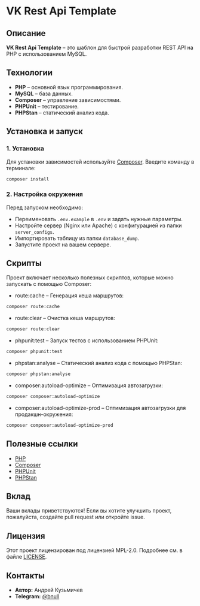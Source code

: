 # VK Rest Api Template

## Описание

**VK Rest Api Template** – это шаблон для быстрой разработки REST API на PHP с использованием MySQL.

## Технологии

- **PHP** – основной язык программирования.
- **MySQL** – база данных.
- **Composer** – управление зависимостями.
- **PHPUnit** – тестирование.
- **PHPStan** – статический анализ кода.

## Установка и запуск

### 1. Установка

Для установки зависимостей используйте [Composer](https://getcomposer.org/). Введите команду в терминале:

```bash
composer install
```

### 2. Настройка окружения

Перед запуском необходимо:

- Переименовать `.env.example` в `.env` и задать нужные параметры.
- Настройте сервер (Nginx или Apache) с конфигурацией из папки `server_configs`.
- Импортировать таблицу из папки `database_dump`.
- Запустите проект на вашем сервере.

## Скрипты

Проект включает несколько полезных скриптов, которые можно запускать с помощью Composer:
- route:cache – Генерация кеша маршрутов:
```bash
composer route:cache
```
- route:clear – Очистка кеша маршрутов:
```bash
composer route:clear
```
- phpunit:test – Запуск тестов с использованием PHPUnit:
```bash
composer phpunit:test
```
- phpstan:analyse – Статический анализ кода с помощью PHPStan:
```bash
composer phpstan:analyse
```
- composer:autoload-optimize – Оптимизация автозагрузки:
```bash
composer composer:autoload-optimize
```
- composer:autoload-optimize-prod – Оптимизация автозагрузки для продакшн-окружения:
```bash
composer composer:autoload-optimize-prod
```

## Полезные ссылки

- [PHP](https://www.php.net/docs.php)
- [Composer](https://getcomposer.org/doc)
- [PHPUnit](https://phpunit.de/documentation.html)
- [PHPStan](https://phpstan.org/user-guide/getting-started)

## Вклад

Ваши вклады приветствуются! Если вы хотите улучшить проект, пожалуйста, создайте pull request или откройте issue.

## Лицензия

Этот проект лицензирован под лицензией MPL-2.0. Подробнее см. в файле [LICENSE](LICENSE).

## Контакты

- **Автор:** Андрей Кузьмичев
- **Telegram:** [@bnull](https://t.me/bnull)

